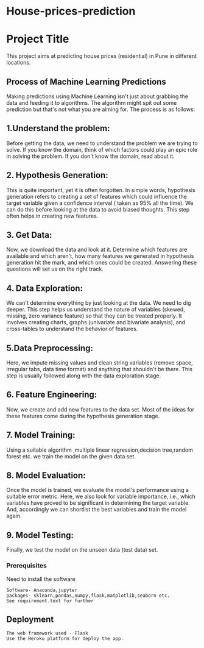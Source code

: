# House-prices-prediction

# Project Title

This project aims at predicting house prices (residential) in Pune in different locations.

## Process of Machine Learning Predictions

Making predictions using Machine Learning isn't just about grabbing the data and feeding it to algorithms. The algorithm might spit out some prediction but that's not what you are aiming for. The process is as follows: 

## 1.Understand the problem: 
Before getting the data, we need to understand the problem we are trying to solve. If you know the domain, think of which factors could play an epic role in solving the problem. If you don't know the domain, read about it.
## 2. Hypothesis Generation: 
This is quite important, yet it is often forgotten. In simple words, hypothesis generation refers to creating a set of features which could influence the target variable given a confidence interval ( taken as 95% all the time). We can do this before looking at the data to avoid biased thoughts. This step often helps in creating new features.
## 3. Get Data: 
Now, we download the data and look at it. Determine which features are available and which aren't, how many features we generated in hypothesis generation hit the mark, and which ones could be created. Answering these questions will set us on the right track. 
## 4. Data Exploration: 
We can't determine everything by just looking at the data. We need to dig deeper. This step helps us understand the nature of variables (skewed, missing, zero variance feature) so that they can be treated properly. It involves creating charts, graphs (univariate and bivariate analysis), and cross-tables to understand the behavior of features. 
## 5.Data Preprocessing: 
 Here, we impute missing values and clean string variables (remove space, irregular tabs, data time format) and anything that shouldn't be there. This step is usually followed along with the data exploration stage. 
 ## 6. Feature Engineering: 
 Now, we create and add new features to the data set. Most of the ideas for these features come during the hypothesis generation stage.
 ## 7. Model Training: 
 Using a suitable algorithm ,multiple linear regression,decision tree,random forest etc. we train the model on the given data set. 
 ## 8. Model Evaluation: 
 Once the model is trained, we evaluate the model's performance using a suitable error metric. Here, we also look for variable importance, i.e., which variables have proved to be significant in determining the target variable. And, accordingly we can shortlist the best variables and train the model again. 
 ## 9. Model Testing: 
 Finally, we test the model on the unseen data (test data) set.

### Prerequisites

Need to install the software

```
Software- Anaconda,jupyter
packages- sklearn,pandas,numpy,flask,matplotlib,seaborn etc.
See requirement.text for further
```





## Deployment
 ```
The web framework used - Flask 
 Use the Heroku platform for deploy the app.
```


